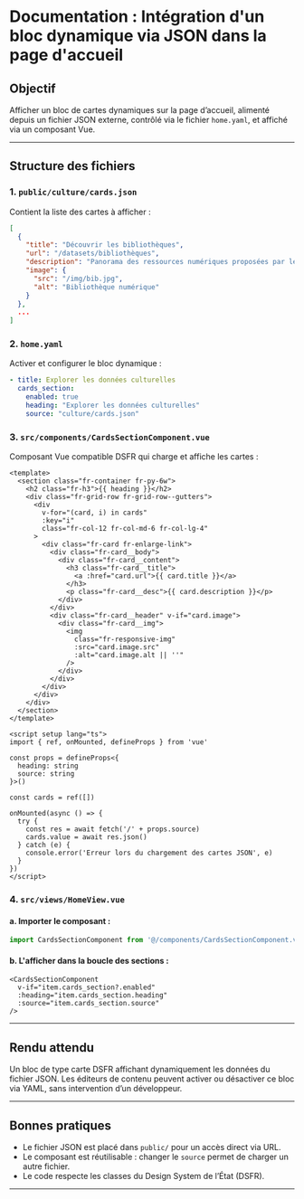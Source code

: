# Documentation : Intégration d'un bloc dynamique via JSON dans la page d'accueil

## Objectif
Afficher un bloc de cartes dynamiques sur la page d’accueil, alimenté depuis un fichier JSON externe, contrôlé via le fichier `home.yaml`, et affiché via un composant Vue.

---

## Structure des fichiers

### 1. `public/culture/cards.json`
Contient la liste des cartes à afficher :

```json
[
  {
    "title": "Découvrir les bibliothèques",
    "url": "/datasets/bibliothèques",
    "description": "Panorama des ressources numériques proposées par les bibliothèques.",
    "image": {
      "src": "/img/bib.jpg",
      "alt": "Bibliothèque numérique"
    }
  },
  ...
]
```

### 2. `home.yaml`
Activer et configurer le bloc dynamique :

```yaml
- title: Explorer les données culturelles
  cards_section:
    enabled: true
    heading: "Explorer les données culturelles"
    source: "culture/cards.json"
```

### 3. `src/components/CardsSectionComponent.vue`
Composant Vue compatible DSFR qui charge et affiche les cartes :

```vue
<template>
  <section class="fr-container fr-py-6w">
    <h2 class="fr-h3">{{ heading }}</h2>
    <div class="fr-grid-row fr-grid-row--gutters">
      <div
        v-for="(card, i) in cards"
        :key="i"
        class="fr-col-12 fr-col-md-6 fr-col-lg-4"
      >
        <div class="fr-card fr-enlarge-link">
          <div class="fr-card__body">
            <div class="fr-card__content">
              <h3 class="fr-card__title">
                <a :href="card.url">{{ card.title }}</a>
              </h3>
              <p class="fr-card__desc">{{ card.description }}</p>
            </div>
          </div>
          <div class="fr-card__header" v-if="card.image">
            <div class="fr-card__img">
              <img
                class="fr-responsive-img"
                :src="card.image.src"
                :alt="card.image.alt || ''"
              />
            </div>
          </div>
        </div>
      </div>
    </div>
  </section>
</template>

<script setup lang="ts">
import { ref, onMounted, defineProps } from 'vue'

const props = defineProps<{
  heading: string
  source: string
}>()

const cards = ref([])

onMounted(async () => {
  try {
    const res = await fetch('/' + props.source)
    cards.value = await res.json()
  } catch (e) {
    console.error('Erreur lors du chargement des cartes JSON', e)
  }
})
</script>
```

### 4. `src/views/HomeView.vue`

#### a. Importer le composant :
```ts
import CardsSectionComponent from '@/components/CardsSectionComponent.vue'
```

#### b. L'afficher dans la boucle des sections :
```vue
<CardsSectionComponent
  v-if="item.cards_section?.enabled"
  :heading="item.cards_section.heading"
  :source="item.cards_section.source"
/>
```

---

## Rendu attendu
Un bloc de type carte DSFR affichant dynamiquement les données du fichier JSON. Les éditeurs de contenu peuvent activer ou désactiver ce bloc via YAML, sans intervention d’un développeur.

---

## Bonnes pratiques
- Le fichier JSON est placé dans `public/` pour un accès direct via URL.
- Le composant est réutilisable : changer le `source` permet de charger un autre fichier.
- Le code respecte les classes du Design System de l’État (DSFR).

---
